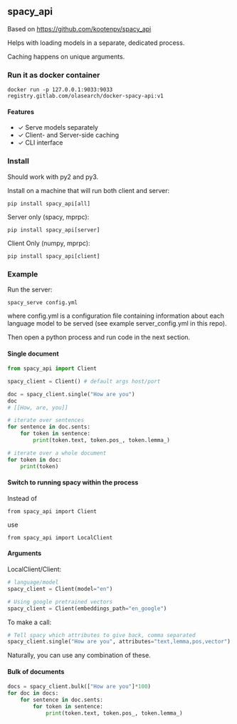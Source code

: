 ## spacy_api

Based on https://github.com/kootenpv/spacy_api

Helps with loading models in a separate, dedicated process.

Caching happens on unique arguments.

### Run it as docker container

````
docker run -p 127.0.0.1:9033:9033 registry.gitlab.com/olasearch/docker-spacy-api:v1
````

#### Features

- ✓ Serve models separately
- ✓ Client- and Server-side caching
- ✓ CLI interface

### Install

Should work with py2 and py3.

Install on a machine that will run both client and server:

    pip install spacy_api[all]

Server only (spacy, mprpc):

    pip install spacy_api[server]

Client Only (numpy, mprpc):

    pip install spacy_api[client]

### Example

Run the server:

    spacy_serve config.yml

where config.yml is a configuration file containing information about each language model to be served (see example server_config.yml in this repo).

Then open a python process and run code in the next section.

#### Single document

```python
from spacy_api import Client

spacy_client = Client() # default args host/port

doc = spacy_client.single("How are you")
doc
# [[How, are, you]]

# iterate over sentences
for sentence in doc.sents:
    for token in sentence:
        print(token.text, token.pos_, token.lemma_)

# iterate over a whole document
for token in doc:
    print(token)
```

#### Switch to running spacy within the process

Instead of

    from spacy_api import Client

use

    from spacy_api import LocalClient

#### Arguments

LocalClient/Client:

```python
# language/model
spacy_client = Client(model="en")

# Using google pretrained vectors
spacy_client = Client(embeddings_path="en_google")
```

To make a call:

```python
# Tell spacy which attributes to give back, comma separated
spacy_client.single("How are you", attributes="text,lemma,pos,vector")
```

Naturally, you can use any combination of these.

#### Bulk of documents

```python
docs = spacy_client.bulk(["How are you"]*100)
for doc in docs:
    for sentence in doc.sents:
        for token in sentence:
            print(token.text, token.pos_, token.lemma_)

```
